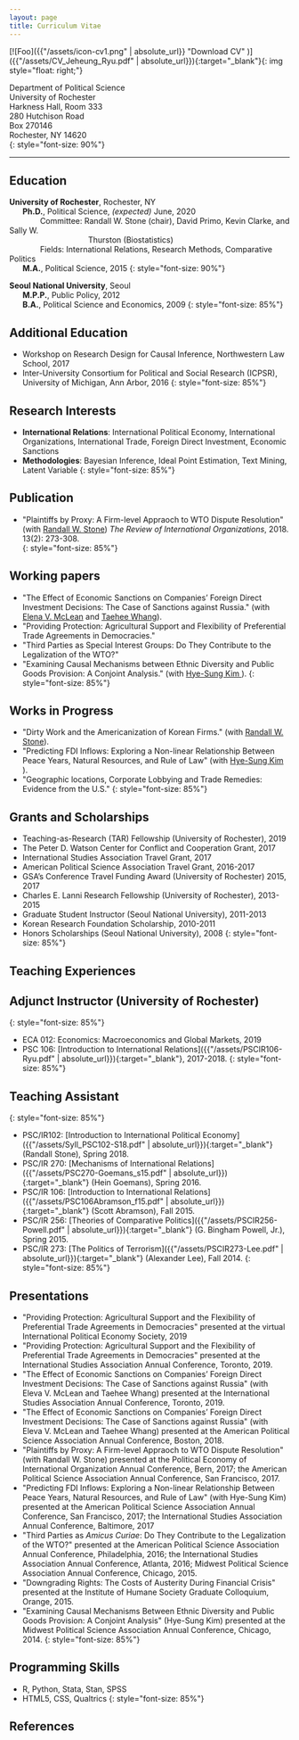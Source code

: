 ```yaml
---
layout: page
title: Curriculum Vitae
---
```


[![Foo]({{"/assets/icon-cv1.png" | absolute_url}} "Download CV" )]({{"/assets/CV_Jeheung_Ryu.pdf" | absolute_url}}){:target="_blank"}{: img style="float: right;"}

Department of Political Science <br />
University of Rochester <br />
Harkness Hall, Room 333 <br />
280 Hutchison Road <br />
Box 270146 <br />
Rochester, NY 14620 <br />
{: style="font-size: 90%"}


<hr>

## **Education** 

**University of Rochester**, Rochester, NY <br />
&nbsp;&nbsp;&nbsp;&nbsp;&nbsp;&nbsp;**Ph.D.**, Political Science,  *(expected)* June, 2020 <br />
&nbsp;&nbsp;&nbsp;&nbsp;&nbsp;&nbsp;&nbsp;&nbsp;&nbsp;&nbsp;&nbsp;&nbsp;&nbsp;&nbsp;Committee: Randall W. Stone (chair), David Primo, Kevin Clarke, and Sally W.<br />  &nbsp;&nbsp;&nbsp;&nbsp;&nbsp;&nbsp;&nbsp;&nbsp;&nbsp;&nbsp;&nbsp;&nbsp;&nbsp;&nbsp;&nbsp;&nbsp;&nbsp;&nbsp;&nbsp;&nbsp;&nbsp;&nbsp;&nbsp;&nbsp;&nbsp;&nbsp;&nbsp;&nbsp;&nbsp;&nbsp;&nbsp;&nbsp;&nbsp;&nbsp;&nbsp; Thurston (Biostatistics) <br />
&nbsp;&nbsp;&nbsp;&nbsp;&nbsp;&nbsp;&nbsp;&nbsp;&nbsp;&nbsp;&nbsp;&nbsp;&nbsp;&nbsp;Fields: International Relations, Research Methods, Comparative Politics  <br />
&nbsp;&nbsp;&nbsp;&nbsp;&nbsp;&nbsp;**M.A.**, Political Science, 2015
{: style="font-size: 90%"}

**Seoul National University**, Seoul <br />
&nbsp;&nbsp;&nbsp;&nbsp;&nbsp;&nbsp;**M.P.P.**, Public Policy, 2012<br />
&nbsp;&nbsp;&nbsp;&nbsp;&nbsp;&nbsp;**B.A.**, Political Science and Economics, 2009
{: style="font-size: 85%"}

## **Additional Education** 

- Workshop on Research Design for Causal Inference, Northwestern Law School, 2017 <br />
- Inter-University Consortium for Political and Social Research (ICPSR), University of Michigan, Ann Arbor, 2016
{: style="font-size: 85%"}

## **Research Interests** 
- **International Relations**: International Political Economy, International Organizations, International Trade, Foreign Direct Investment, Economic Sanctions <br />
- **Methodologies**: Bayesian Inference, Ideal Point Estimation, Text Mining, Latent Variable
{: style="font-size: 85%"}

## **Publication** 
- "Plaintiffs by Proxy: A Firm-level Appraoch to WTO Dispute Resolution" (with <a href="http://www.sas.rochester.edu/psc/stone/index.html" target="_blank">Randall W. Stone</a>) *The Review of International Organizations*, 2018. 13(2): 273-308. <br />
{: style="font-size: 85%"}

## **Working papers**

- "The Effect of Economic Sanctions on Companies’ Foreign Direct Investment Decisions: The Case of Sanctions against Russia." (with <a href="https://elenamclean.weebly.com/" target="_blank">Elena V. McLean</a> and <a href="https://yonsei.academia.edu/TaeheeWhang" target="_blank">Taehee Whang</a>).
- "Providing Protection: Agricultural Support and Flexibility of Preferential Trade Agreements in Democracies."
- "Third Parties as Special Interest Groups: Do They Contribute to the Legalization of the WTO?"
- "Examining Causal Mechanisms between Ethnic Diversity and Public Goods Provision: A Conjoint Analysis." (with <a href="http://www.hyesungkim.org/" target="_blank">Hye-Sung Kim </a>).
{: style="font-size: 85%"}

## **Works in Progress**

- "Dirty Work and the Americanization of Korean Firms." (with <a href="http://www.sas.rochester.edu/psc/stone/index.html" target="_blank">Randall W. Stone</a>).
- "Predicting FDI Inflows: Exploring a Non-linear Relationship Between Peace Years, Natural Resources, and Rule of Law" (with <a href="http://www.hyesungkim.org/" target="_blank">Hye-Sung Kim </a>).
- "Geographic locations, Corporate Lobbying and Trade Remedies: Evidence from the U.S."
{: style="font-size: 85%"}

## **Grants and Scholarships** 
- Teaching-as-Research (TAR) Fellowship (University of Rochester), 2019
- The Peter D. Watson Center for Conflict and Cooperation Grant, 2017
- International Studies Association Travel Grant, 2017
- American Political Science Association Travel Grant, 2016-2017
- GSA’s Conference Travel Funding Award (University of Rochester) 2015, 2017
- Charles E. Lanni Research Fellowship (University of Rochester), 2013-2015
- Graduate Student Instructor (Seoul National University), 2011-2013
- Korean Research Foundation Scholarship, 2010-2011
- Honors Scholarships (Seoul National University), 2008
{: style="font-size: 85%"}

## **Teaching Experiences** 

## Adjunct Instructor (University of Rochester)
{: style="font-size: 85%"}

- ECA 012: Economics: Macroeconomics and Global Markets, 2019
- PSC 106: [Introduction to International Relations]({{"/assets/PSCIR106-Ryu.pdf" | absolute_url}}){:target="_blank"}, 2017-2018.
{: style="font-size: 85%"}

## Teaching Assistant
{: style="font-size: 85%"}

- PSC/IR102: [Introduction to International Political Economy]({{"/assets/Syll_PSC102-S18.pdf" | absolute_url}}){:target="_blank"} (Randall Stone), Spring 2018.
- PSC/IR 270: [Mechanisms of International Relations]({{"/assets/PSC270-Goemans_s15.pdf" | absolute_url}}){:target="_blank"} (Hein Goemans), Spring 2016.
- PSC/IR 106: [Introduction to International Relations]({{"/assets/PSC106Abramson_f15.pdf" | absolute_url}}){:target="_blank"} (Scott Abramson), Fall 2015.
- PSC/IR 256: [Theories of Comparative Politics]({{"/assets/PSCIR256-Powell.pdf" | absolute_url}}){:target="_blank"} (G. Bingham Powell, Jr.), Spring 2015.
- PSC/IR 273: [The Politics of Terrorism]({{"/assets/PSCIR273-Lee.pdf" | absolute_url}}){:target="_blank"} (Alexander Lee), Fall 2014.
{: style="font-size: 85%"}

## **Presentations** 
- "Providing Protection: Agricultural Support and the Flexibility of Preferential Trade Agreements in Democracies" presented at the virtual International Political Economy Society, 2019
- "Providing Protection: Agricultural Support and the Flexibility of Preferential Trade Agreements in Democracies" presented at the International Studies Association Annual Conference, Toronto, 2019.
- "The Effect of Economic Sanctions on Companies’ Foreign Direct Investment Decisions: The Case of Sanctions against Russia" (with Eleva V. McLean and Taehee Whang) presented at the International Studies Association Annual Conference, Toronto, 2019.
- "The Effect of Economic Sanctions on Companies’ Foreign Direct Investment Decisions: The Case of Sanctions against Russia" (with Eleva V. McLean and Taehee Whang) presented at the American Political Science Association Annual Conference, Boston, 2018.
- "Plaintiffs by Proxy: A Firm-level Appraoch to WTO Dispute Resolution" (with Randall W. Stone) presented at the Political Economy of International Organization Annual Conference, Bern, 2017; the American Political Science Association Annual Conference, San Francisco, 2017.
- "Predicting FDI Inflows: Exploring a Non-linear Relationship Between Peace Years, Natural Resources, and Rule of Law" (with Hye-Sung Kim) presented at the American Political Science Association Annual Conference, San Francisco, 2017; the International Studies Association Annual Conference, Baltimore, 2017
- "Third Parties as *Amicus Curiae*: Do They Contribute to the Legalization of the WTO?" presented at the American Political Science Association Annual Conference, Philadelphia, 2016; the International Studies Association Annual Conference, Atlanta, 2016; Midwest Political Science Association Annual Conference, Chicago, 2015.
- "Downgrading Rights: The Costs of Austerity During Financial Crisis" presented at the Institute of Humane Society Graduate Colloquium, Orange, 2015.
- "Examining Causal Mechanisms Between Ethnic Diversity and Public Goods Provision: A Conjoint Analysis" (Hye-Sung Kim) presented at the Midwest Political Science Association Annual Conference, Chicago, 2014.
{: style="font-size: 85%"}

## **Programming Skills** 
- R, Python, Stata, Stan, SPSS
- HTML5, CSS, Qualtrics
{: style="font-size: 85%"}

## **References** 